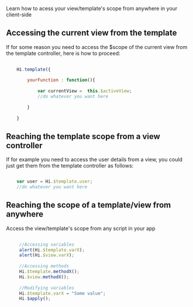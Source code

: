 <!--Topic description-->
<description>Learn how to acess your view/template's scope from anywhere in your client-side</description>

## Accessing the current view from the template

If for some reason you need to access the $scope of the current view from the template controller, here is how to proceed:

```js
    
    Hi.template({
    
        yourFunction : function(){
            
            var currentView =  this.$activeView;
            //do whatever you want here
        
        }
    
    }


```


    
## Reaching the template scope from a view controller

If for example you need to access the user details from a view, you could just get them from the template controller as follows:

```js

    var user = Hi.$template.user;
    //do whatever you want here


```

## Reaching the scope of a template/view from anywhere
Access the view/template's scope from any script in your app
```js
	
	 //Accessing variables
	 alert(Hi.$template.varX); 
	 alert(Hi.$view.varX); 
	 
	 //Accessing methods
	 Hi.$template.methodX();
	 Hi.$view.methodX();
	 
	 //Modifying variables
	 Hi.$template.varX = "Some value";
	 Hi.$apply();

```



